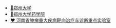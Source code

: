 * [🧱郑州大学](http://www.zzu.edu.cn)
* [💊郑州大学药学院](http://www5.zzu.edu.cn/yxy)
* [❤️ 河南省肿瘤重大疾病靶向治疗与诊断重点实验室](/)

